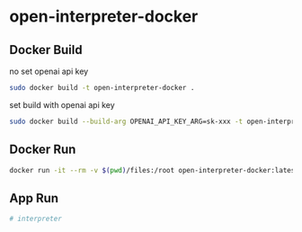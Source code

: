 # open-interpreter-docker

## Docker Build
no set openai api key
```sh
sudo docker build -t open-interpreter-docker .
```
set build with openai api key
```sh
sudo docker build --build-arg OPENAI_API_KEY_ARG=sk-xxx -t open-interpreter-docker .
```

## Docker Run
```sh
docker run -it --rm -v $(pwd)/files:/root open-interpreter-docker:latest
```

## App Run
```sh
# interpreter
```

